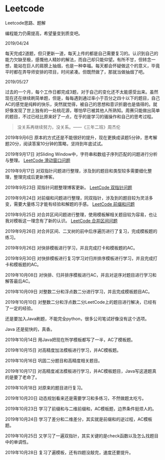 # Leetcode
Leetcode思路、题解

编程能力仍需提高，希望量变到质变吧。

2019/04/24

每天完成2道题，但只更新一道，每天上传的都是自己需要复习的。认识到自己的能力欠缺至极，感慨他人精妙的解法，而自己却只能仰望。有所不甘，但转念一想，能站在巨人的肩膀上抽烟，也是一种幸福。每天都会怀疑做这个的意义，毕竟平时都在弄导师安排的项目，时间紧凑。但既然做了，那就当做抽烟了吧。

2019/05/27

过去的一个月，每个工作日都完成3题，对于自己的变化还不太能感受出来。虽然现在还在继续刷简单题，但是，每每遇到通过率小于百分之四十以下的题目，自己AC的感觉是纯粹的快乐，突然就觉得，被自己的思想和意识折磨也是值得的。就好像发现了世上独有的一处桃花源，哪怕早已被其他人所熟知。周赛只能做出简单的题目，不过已经比原来好了一点，在乎的是学习的骚操作和自己的思考过程。

>没关系再继续努力，没关系。——《三年二班》周杰伦

2019年9月6日
原本的方式还是不能很好的提升，现在更换成读题5分钟，思考解题20分，阅读答案10分钟的策略，坚持到年底试试。

2019年9月17日
对Sliding Window中，字符串和数组子序列匹配的问题进行分析与整理。
[LeetCode 滑动窗口问题](https://oltremare.cc/2019/09/16/Leetcode-%E6%BB%91%E5%8A%A8%E7%AA%97%E5%8F%A3%E8%A7%A3%E9%A2%98/)

2019年9月17日
对双指针问题进行整理，涉及到的题目和类型较多需要细化整理，整理完成后更新博客。

2019年9月23日
双指针问题整理博客更新。
[LeetCode 双指针问题](https://oltremare.cc/2019/09/19/LeetCode%E8%A7%A3%E9%A2%98(%E4%BA%8C)-%E5%8F%8C%E6%8C%87%E9%92%88%E8%A7%A3%E9%A2%98/)

2019年9月24日
对前缀和问题进行整理，同双指针，涉及到的题目较为灵活多变，需要大量练习才能有经验和解题的手感。
[LeetCode 前缀和问题](https://oltremare.cc/2019/09/23/LeetCode(%E4%B8%89)-%E5%89%8D%E7%BC%80%E5%92%8C%E8%A7%A3%E9%A2%98/)

2019年9月25日
对合并区间问题进行整理，使用模板解相关题目较为容易，也让我对模板这一理念有了新的认识。
[LeetCode 合并区间问题](https://oltremare.cc/2019/09/24/LeetCode-%E5%9B%9B-%E5%8C%BA%E9%97%B4%E5%90%88%E5%B9%B6%E8%A7%A3%E9%A2%98/)

2019年9月26日
对合并区间、二叉树的前中后序遍历进行了复习，完成模板题的练习。

2019年9月26日
对快排模板进行学习，并且完成打卡和模板题的AC。

2019年9月30日
对快排模板进行复习学习对归并排序模板进行学习，并且完成打卡和模板题的AC。

2019年10月08日
对快排、归并排序模板进行AC，并且对逆序对题目进行学习和解答最后AC。

2019年10月09日
对整数二分和浮点数二分进行学习，并且完成模板题目AC。

2019年10月10日
对整数二分和浮点数二分LeetCode上的题目进行解决，已经有了一定的经验。

还是要加入Java刷题，不能完全python，很多公司笔试好像没有这个选项。

Java 还是挺快的，真香。

2019年10月14日
用Java把现在所学模板都写了一半，AC了模板题。

2019年10月15日
对高精度加法模板进行学习，并AC模板题。

2019年10月16日
巩固二分题目和高精度相关题目。

2019年10月17日
对高精度减法模板进行学习，并AC模板题目，Java写这道题真的是要了老命了。

2019年10月18日
对原来的题目进行复习。

2019年10月20日
动态规划看来还是需要学习和多练习，不然做题太吃亏。

2019年10月23日
学习了前缀和与二维前缀和，AC模板题，边界条件挺烦人的。

2019年10月24日
学习了差分和二维差分，其实就是前缀和的逆过程，AC模板题。

2019年10月25日
又学习了一遍双指针，其实关键的是check函数以及怎么找题目中的单调性。

2019年10月28日
复习了遍模板，还有四题没敲完，速度还要提升。
